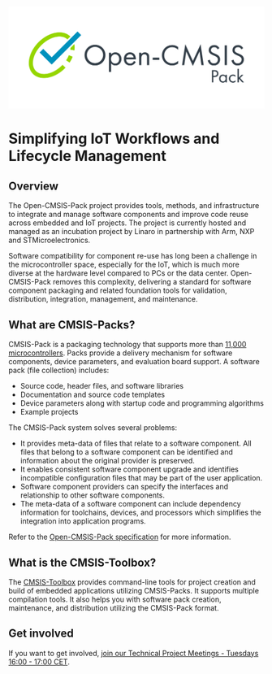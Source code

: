 ![Open-CMSIS-Pack Logo](./images/ARM2027_Open-CMSIS-Pack_Colour_V2.svg)

# Simplifying IoT Workflows and Lifecycle Management


## Overview

The Open-CMSIS-Pack project provides tools, methods, and infrastructure to integrate and manage software components and
improve code reuse across embedded and IoT projects. The project is currently hosted and managed as an incubation
project by Linaro in partnership with Arm, NXP and STMicroelectronics.

Software compatibility for component re-use has long been a challenge in the microcontroller space, especially for the
IoT, which is much more diverse at the hardware level compared to PCs or the data center. Open-CMSIS-Pack removes this
complexity, delivering a standard for software component packaging and related foundation tools for validation,
distribution, integration, management, and maintenance.

## What are CMSIS-Packs?

CMSIS-Pack is a packaging technology that supports more than
[11,000 microcontrollers](https://www.keil.arm.com/devices/). Packs provide a delivery mechanism for software
components, device parameters, and evaluation board support. A software pack (file collection) includes:

- Source code, header files, and software libraries
- Documentation and source code templates
- Device parameters along with startup code and programming algorithms
- Example projects

The CMSIS-Pack system solves several problems:

- It provides meta-data of files that relate to a software component. All files that belong to a software component can
  be identified and information about the original provider is preserved.
- It enables consistent software component upgrade and identifies incompatible configuration files that may be part of
  the user application.
- Software component providers can specify the interfaces and relationship to other software components.
- The meta-data of a software component can include dependency information for toolchains, devices, and processors
  which simplifies the integration into application programs.

Refer to the
[Open-CMSIS-Pack specification](https://open-cmsis-pack.github.io/Open-CMSIS-Pack-Spec/main/html/index.html) for more
information.

## What is the CMSIS-Toolbox?

The [CMSIS-Toolbox](https://github.com/Open-CMSIS-Pack/cmsis-toolbox) provides command-line tools for project creation
and build of embedded applications utilizing CMSIS-Packs. It supports multiple compilation tools. It also helps you
with software pack creation, maintenance, and distribution utilizing the CMSIS-Pack format.

## Get involved

If you want to get involved,
[join our Technical Project Meetings - Tuesdays 16:00 - 17:00 CET](https://linaro-org.zoom.us/j/92425995029?pwd=ds00bMVC1MuUX80rLzoNNj82SXs3Mn.1).

